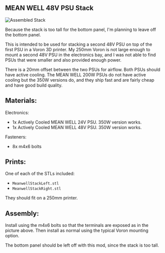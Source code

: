 ## MEAN WELL 48V PSU Stack

![Assembled Stack](https://github.com/catid/voron/raw/master/meanwell_psu_stack/assembled.jpg "Assembled Stack")

Because the stack is too tall for the bottom panel, I'm planning to leave off the bottom panel.

This is intended to be used for stacking a second 48V PSU on top of the first PSU in a Voron 3D printer.
My 250mm Voron is not large enough to mount a second 48V PSU in the electronics bay, and I was not able to find PSUs that were smaller and also provided enough power.

There is a 20mm offset between the two PSUs for airflow.  Both PSUs should have active cooling.  The MEAN WELL 200W PSUs do not have active cooling but the 350W versions do, and they ship fast and are fairly cheap and have good build quality.

## Materials:

Electronics:

+ 1x Actively Cooled MEAN WELL 24V PSU.  350W version works.
+ 1x Actively Cooled MEAN WELL 48V PSU.  350W version works.

Fasteners:

+ 8x m4x6 bolts

## Prints:

One of each of the STLs included:

+ `MeanwellStackLeft.stl`
+ `MeanwellStackRight.stl`

They should fit on a 250mm printer.

## Assembly:

Install using the m4x6 bolts so that the terminals are exposed as in the picture above.  Then install as normal using the typical Voron mounting option.

The bottom panel should be left off with this mod, since the stack is too tall.
